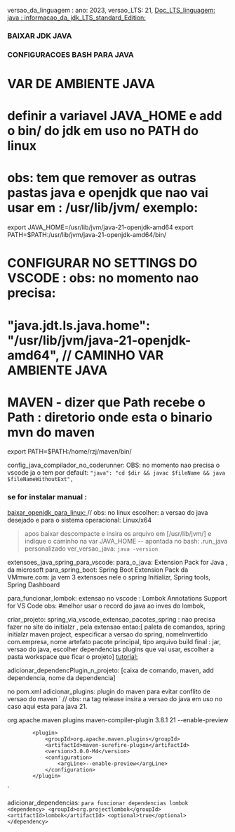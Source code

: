
versao_da_linguagem : ano: 2023, versao_LTS: 21,
[Doc_LTS_linguagem: java : ](https://www.oracle.com/br/java/technologies/java-se-support-roadmap.html)
[informacao_da_jdk_LTS_standard_Edition: ](https://www.oracle.com/java/technolog)

### BAIXAR JDK JAVA

### CONFIGURACOES BASH PARA JAVA
# VAR DE AMBIENTE JAVA #
# definir a variavel JAVA_HOME e add o bin/ do jdk em uso no PATH do linux
# obs: tem que remover as outras pastas java e openjdk que nao vai usar em : /usr/lib/jvm/ exemplo:
export JAVA_HOME=/usr/lib/jvm/java-21-openjdk-amd64
export PATH=$PATH:/usr/lib/jvm/java-21-openjdk-amd64/bin/

# CONFIGURAR NO SETTINGS DO VSCODE : obs: no momento nao precisa:
# "java.jdt.ls.java.home": "/usr/lib/jvm/java-21-openjdk-amd64", // CAMINHO VAR AMBIENTE JAVA

# MAVEN - dizer que Path recebe o Path : diretorio onde esta o binario mvn do maven
export PATH=$PATH:/home/rzj/maven/bin/

config_java_compilador_no_coderunner:
OBS: no momento nao precisa o vscode ja o tem por default: `"java": "cd $dir && javac $fileName && java $fileNameWithoutExt",`

### se for instalar manual :
[baixar_openjdk_para_linux: ](https://jdk.java.net/21/) // obs: no linux escolher: a versao do java desejado e para o sistema operacional: Linux/x64
> apos baixar descompacte e insira os arquivo em [/usr/lib/jvm/] e indique o caminho na var JAVA_HOME -- apontada no bash: .run_java personalizado
ver_versao_java: `java -version`


extensoes_java_spring_para_vscode:
para_o_java: Extension Pack for Java , da microsoft
para_spring_boot: Spring Boot Extension Pack da VMmwre.com: ja vem 3 extensoes nele o spring Initializr, Spring tools, Spring Dashboard


para_funcionar_lombok: extensao no vscode : Lombok Annotations Support for VS Code obs: #melhor usar o record do java ao inves do lombok,

criar_projeto:
spring_via_vscode_extensao_pacotes_spring : nao precisa fazer no site do initialzr , pela extensao entao:[ paleta de comandos, spring initialzr maven project, especificar a versao do spring, nomeInvertido com.empresa, nome artefato pacote principal, tipo arquivo build final : jar, versao do java, escolher dependencias plugins que vai usar, escolher a pasta workspace que ficar o projeto]
[tutorial: ](https://www.youtube.com/watch?v=mhLkn84qp6k&list=PLk4L0Yd2ljy4vVl1JsEEgA-zCtKjV6zxY&index=12)

adicionar_dependencPlugin_n_projeto: [caixa de comando, maven, add dependencia, nome da dependencia]


no pom.xml
adicionar_plugins:
plugin do maven para evitar conflito de versao do maven
`
// obs: na tag release insira a versao do java em uso no caso aqui esta para java 21.

<plugin>
                <groupId>org.apache.maven.plugins</groupId>
                <artifactId>maven-compiler-plugin</artifactId>
                <version>3.8.1</version>
                <configuration>
                    <release>21</release>
                    <compilerArgs>
                        <arg>--enable-preview</arg>
                    </compilerArgs>
                </configuration>
            </plugin>

            <plugin>
                <groupId>org.apache.maven.plugins</groupId>
                <artifactId>maven-surefire-plugin</artifactId>
                <version>3.0.0-M4</version>
                <configuration>
                    <argLine>--enable-preview</argLine>
                </configuration>
            </plugin>
`

adicionar_dependencias:
`para funcionar dependencias lombok
<dependency>
			<groupId>org.projectlombok</groupId>
			<artifactId>lombok</artifactId>
			<optional>true</optional>
		</dependency>
`
